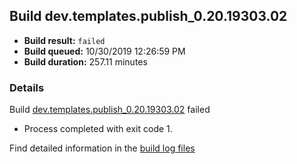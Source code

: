 ## Build dev.templates.publish_0.20.19303.02
- **Build result:** `failed`
- **Build queued:** 10/30/2019 12:26:59 PM
- **Build duration:** 257.11 minutes
### Details
Build [dev.templates.publish_0.20.19303.02](https://winappstudio.visualstudio.com/web/build.aspx?pcguid=a4ef43be-68ce-4195-a619-079b4d9834c2&builduri=vstfs%3a%2f%2f%2fBuild%2fBuild%2f31654) failed

+ Process completed with exit code 1.

Find detailed information in the [build log files]()

